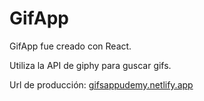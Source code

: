 # GifApp
GifApp fue creado con React.

Utiliza la API de giphy para guscar gifs.

Url de producción: [gifsappudemy.netlify.app](https://gifsappudemy.netlify.app/)
